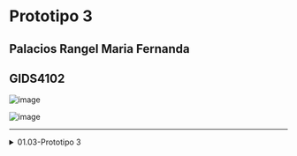 # Prototipo 3
## Palacios Rangel Maria Fernanda
## GIDS4102

![image](https://github.com/user-attachments/assets/dd91c285-8286-435a-b4bc-f1f058a908f2)

![image](https://github.com/user-attachments/assets/870758dd-8f90-4973-83ea-da3d53ba0f90)

----

</details><details> <summary>01.03-Prototipo 3</summary>

### [PDF Prototipo 3][Prototipo3-Palacios Rangel Maria Fernanda.pdf](https://github.com/user-attachments/files/17424304/Prototipo3-Palacios.Rangel.Maria.Fernanda.pdf)

----
